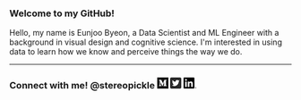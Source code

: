 ### Welcome to my GitHub! 
Hello, my name is Eunjoo Byeon, a Data Scientist and ML Engineer with a background in visual design and cognitive science. I'm interested in using data to learn how we know and perceive things the way we do.

---

### Connect with me! @stereopickle [![Medium](PNG/Monogram.png)](https://medium.com/@stereopickle) [![Twitter](PNG/Twitter_Social_Icon_Rounded_Square_Color.png)](https://twitter.com/stereopickle) [![LinkedIn](PNG/LI-In-Bug.png)](https://www.linkedin.com/in/stereopickle/) 
